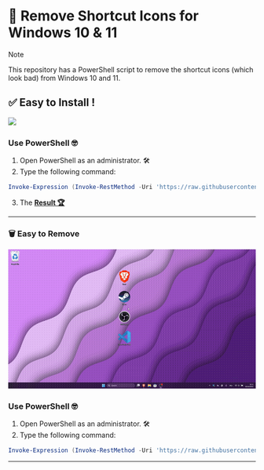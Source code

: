﻿# 🚀 Remove Shortcut Icons for Windows 10 & 11

> [!NOTE]
> This repository has a PowerShell script to remove the shortcut icons (which look bad) from Windows 10 and 11.

## ✅ Easy to Install !

<img src="./assets/DoRemove.gif" width="600"/>
<!-- ![DoRemove](./assets/DoRemove.gif) -->

### Use PowerShell 🤓

1. Open PowerShell as an administrator. 🛠️
2. Type the following command:

```ps1
Invoke-Expression (Invoke-RestMethod -Uri 'https://raw.githubusercontent.com/writedev/Remove-shortcut-icon-Win/refs/heads/main/removeShortcutIcon.ps1')
```
3. The **[Result 🏆](assets/ResultRemove.gif)**

---

### 🗑️ Easy to Remove
<img src="./assets/DoReset.gif" width="600"/>
<!-- ![DoReset](./assets/DoReset.gif) -->

### Use PowerShell 🤓

1. Open PowerShell as an administrator. 🛠️
2. Type the following command:

```ps1
Invoke-Expression (Invoke-RestMethod -Uri 'https://raw.githubusercontent.com/writedev/Remove-shortcut-icon-Win/refs/heads/main/resetShortcutIcon.ps1')
```

---


